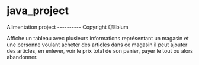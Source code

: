 # java_project

Alimentation project ---------- Copyright @Ebium

Affiche un tableau avec plusieurs informations représentant un magasin et une personne voulant acheter des 
articles dans ce magasin
il peut ajouter des articles, en enlever, voir le prix total de son panier, payer le tout
ou alors abandonner.
